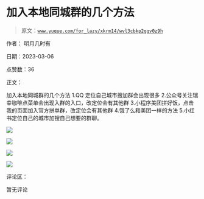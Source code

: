 # 加入本地同城群的几个方法

> 原文：[`www.yuque.com/for_lazy/xkrm14/wvl3cbkp2ggv0z9h`](https://www.yuque.com/for_lazy/xkrm14/wvl3cbkp2ggv0z9h)

作者： 明月几时有 

日期：2023-03-06 

点赞数：36 

正文： 

加入本地同城群的几个方法 1.QQ 定位自己城市搜加群会出现很多 2.公众号关注瑞幸咖啡点菜单会出现入群的入口，改定位会有其他群 3.小程序美团拼好饭，点击我的页面加入官方拼单群，改定位会有其他群 4.饿了么和美团一样的方法 5.小红书定位自己的城市加搜自己想要的群聊。 

![](img/e05a8b379ae023e4701806049f1207ee.png) 

![](img/0d0179815791022c74223f3e2d5f683e.png)  

![](img/f391003a42564620af1660b7b7c515a5.png)  

![](img/5bc139cf2210bcd273034a32806aa862.png) 

评论区： 

暂无评论 

